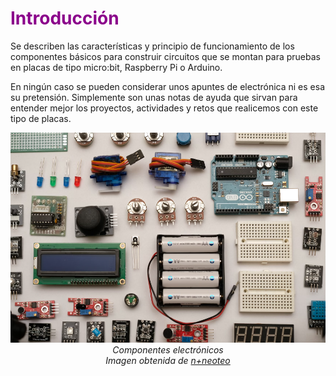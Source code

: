 # <FONT COLOR=#8B008B>Introducción</font>
Se describen las características y principio de funcionamiento de los componentes básicos para construir circuitos que se montan para pruebas en placas de tipo micro:bit, Raspberry Pi o Arduino.

En ningún caso se pueden considerar unos apuntes de electrónica ni es esa su pretensión. Simplemente son unas notas de ayuda que sirvan para entender mejor los proyectos, actividades y retos que realicemos con este tipo de placas.

<center>

![Componentes electrónicos](./img/intro/componentes.png)  
*Componentes electrónicos <br>Imagen obtenida de [n+neoteo](https://www.neoteo.com/)</br>*

</center>